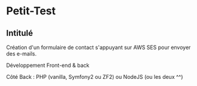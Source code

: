 # Petit-Test

## Intitulé

Création d'un formulaire de contact s'appuyant sur AWS SES pour envoyer des e-mails.

Développement Front-end & back

Côté Back : PHP (vanilla, Symfony2 ou ZF2) ou NodeJS (ou les deux ^^)
